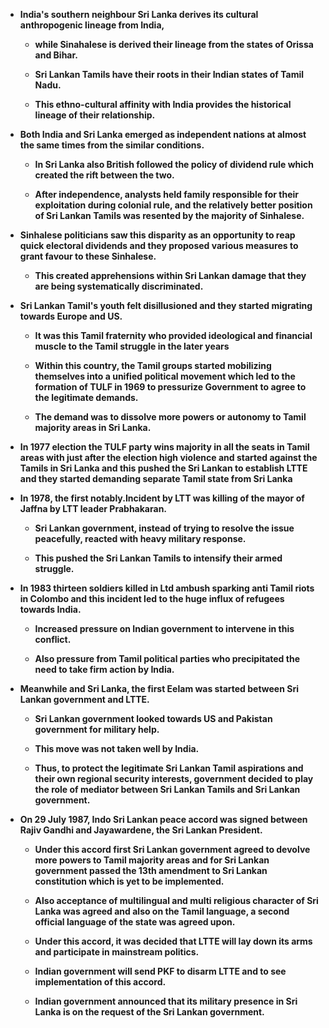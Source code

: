 

- **India's southern neighbour Sri Lanka derives its cultural anthropogenic lineage from India,**
    
    - **while Sinahalese is derived their lineage from the states of Orissa and Bihar.**
        
    - **Sri Lankan Tamils have their roots in their Indian states of Tamil Nadu.**
        
    - **This ethno-cultural affinity with India provides the historical lineage of their relationship.**
        
- **Both India and Sri Lanka emerged as independent nations at almost the same times from the similar conditions.**
    
    - **In Sri Lanka also British followed the policy of dividend rule which created the rift between the two.**
        
    - **After independence, analysts held family responsible for their exploitation during colonial rule, and the relatively better position of Sri Lankan Tamils was resented by the majority of Sinhalese.**
        
- **Sinhalese politicians saw this disparity as an opportunity to reap quick electoral dividends and they proposed various measures to grant favour to these Sinhalese.**
    
    - **This created apprehensions within Sri Lankan damage that they are being systematically discriminated.**
        
- **Sri Lankan Tamil's youth felt disillusioned and they started migrating towards Europe and US.**
    
    - **It was this Tamil fraternity who provided ideological and financial muscle to the Tamil struggle in the later years**
        
    - **Within this country, the Tamil groups started mobilizing themselves into a unified political movement which led to the formation of TULF in 1969 to pressurize Government to agree to the legitimate demands.**
        
    - **The demand was to dissolve more powers or autonomy to Tamil majority areas in Sri Lanka.**
        
- **In 1977 election the TULF party wins majority in all the seats in Tamil areas with just after the election high violence and started against the Tamils in Sri Lanka and this pushed the Sri Lankan to establish LTTE and they started demanding separate Tamil state from Sri Lanka**
    
- **In 1978, the first notably.Incident by LTT was killing of the mayor of Jaffna by LTT leader Prabhakaran.**
    
    - **Sri Lankan government, instead of trying to resolve the issue peacefully, reacted with heavy military response.**
        
    - **This pushed the Sri Lankan Tamils to intensify their armed struggle.**
        
- **In 1983 thirteen soldiers killed in Ltd ambush sparking anti Tamil riots in Colombo and this incident led to the huge influx of refugees towards India.**
    
    - **Increased pressure on Indian government to intervene in this conflict.**
        
    - **Also pressure from Tamil political parties who precipitated the need to take firm action by India.**
        
- **Meanwhile and Sri Lanka, the first Eelam was started between Sri Lankan government and LTTE.**
    
    - **Sri Lankan government looked towards US and Pakistan government for military help.**
        
    - **This move was not taken well by India.**
        
    - **Thus, to protect the legitimate Sri Lankan Tamil aspirations and their own regional security interests, government decided to play the role of mediator between Sri Lankan Tamils and Sri Lankan government.**
        
- **On 29 July 1987, Indo Sri Lankan peace accord was signed between Rajiv Gandhi and Jayawardene, the Sri Lankan President.**
    
    - **Under this accord first Sri Lankan government agreed to devolve more powers to Tamil majority areas and for Sri Lankan government passed the 13th amendment to Sri Lankan constitution which is yet to be implemented.**
        
    - **Also acceptance of multilingual and multi religious character of Sri Lanka was agreed and also on the Tamil language, a second official language of the state was agreed upon.**
        
    - **Under this accord, it was decided that LTTE will lay down its arms and participate in mainstream politics.**
        
    - **Indian government will send PKF to disarm LTTE and to see implementation of this accord.**
        
    - **Indian government announced that its military presence in Sri Lanka is on the request of the Sri Lankan government.**
        
